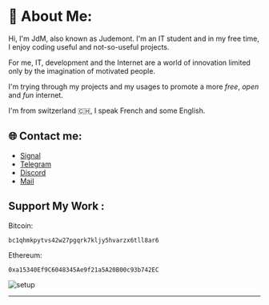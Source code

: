 # 💫 About Me:



Hi, I'm JdM, also known as Judemont.
I'm an IT student and in my free time, I enjoy coding useful and not-so-useful projects.

For me, IT, development and the Internet are a world of innovation limited only by the imagination of motivated people.

I'm trying through my projects and my usages to promote a more *free*, *open* and *fun* internet. 


I'm from switzerland 🇨🇭, I speak French and some English.


## 🌐 Contact me:
- [Signal](https://signal.me/#eu/F5CqLbRjbB-Sl8nL-6HtD3Sg7zbbUq4TcQWOp56-ygzyYVoVm0NIxpZAgwTAka4u)
- [Telegram](https://t.me/judemont)
- [Discord](https://discord.gg/9173)
- [Mail](mailto:julien@rmbi.ch?subject=Hello)

## Support My Work :

Bitcoin: 
```
bc1qhmkpytvs42w27pgqrk7kljy5hvarzx6tll8ar6
```


Ethereum:
```
0xa15340Ef9C6048345Ae9f21a5A20B00c93b742EC
```



![setup](https://github.com/user-attachments/assets/173887b2-20fc-4165-b912-c7a7fd965588)

---



